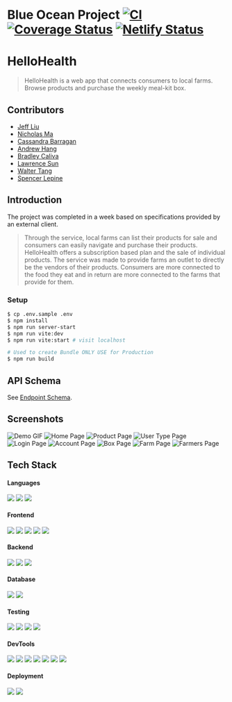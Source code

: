 # Blue Ocean Project [![CI](https://github.com/Blue-Ocean-Team-1/HelloHealth/actions/workflows/main.yml/badge.svg?branch=main)](https://github.com/Blue-Ocean-Team-1/HelloHealth/actions/workflows/main.yml) [![Coverage Status](https://coveralls.io/repos/github/Blue-Ocean-Team-1/HelloHealth/badge.svg?branch=main)](https://coveralls.io/github/Blue-Ocean-Team-1/HelloHealth?branch=main) [![Netlify Status](https://api.netlify.com/api/v1/badges/728f7ef8-e5f6-4746-bdd1-b71b69915e27/deploy-status)](https://app.netlify.com/sites/gallant-torvalds-547222/deploys)

# HelloHealth

> HelloHealth is a web app that connects consumers to local farms. Browse products and purchase the weekly meal-kit box.

## Contributors

- [Jeff Liu](https://github.com/theycallmejeff)
- [Nicholas Ma](https://github.com/nicholaswma)
- [Cassandra Barragan](https://github.com/cassbarragan)
- [Andrew Hang](https://github.com/DrewHang)
- [Bradley Caliva](https://github.com/bcaliva21)
- [Lawrence Sun](https://github.com/lawsun03)
- [Walter Tang](https://github.com/WalterT-MK)
- [Spencer Lepine](https://github.com/spencerlepine)

## Introduction

The project was completed in a week based on specifications provided by an external client.

> Through the service, local farms can list their products for sale and consumers can easily navigate and purchase their products. HelloHealth offers a subscription based plan and the sale of individual products. The service was made to provide farms an outlet to directly be the vendors of their products. Consumers are more connected to the food they eat and in return are more connected to the farms that provide for them.

### Setup

```sh
$ cp .env.sample .env
$ npm install
$ npm run server-start
$ npm run vite:dev
$ npm run vite:start # visit localhost

# Used to create Bundle ONLY USE for Production
$ npm run build
```

## API Schema

See [Endpoint Schema](./BLUE_OCEAN_API.md).

## Screenshots

![Demo GIF](./resources/images/demo.gif)
![Home Page](./resources/images/home_page.png)
![Product Page](./resources/images/product_page.png)
![User Type Page](./resources/images/customer_type_page.png)
![Login Page](./resources/images/login_page.png)
![Account Page](./resources/images/user_account_page.png)
![Box Page](./resources/images/box_page.png)
![Farm Page](./resources/images/farm_page.png)
![Farmers Page](./resources/images/farmers_page.png)

## Tech Stack

#### Languages

<div>
  <img src="https://img.shields.io/badge/HTML5-E34F26?style=for-the-badge&logo=html5&logoColor=white" />
  <img src="https://img.shields.io/badge/CSS3-1572B6?style=for-the-badge&logo=css3&logoColor=white" />
  <img src="https://img.shields.io/badge/JavaScript-323330?style=for-the-badge&logo=javascript&logoColor=F7DF1E" />
</div>

#### Frontend

<div>
  <img src="https://img.shields.io/badge/React-20232A?style=for-the-badge&logo=react&logoColor=61DAFB"/>
  <img src="https://img.shields.io/badge/Material--UI-0081CB?style=for-the-badge&logo=material-ui&logoColor=white"/>
  <img src="https://img.shields.io/badge/firebase-ffca28?style=for-the-badge&logo=firebase&logoColor=black"/>
  <img src="https://img.shields.io/badge/React_Router-CA4245?style=for-the-badge&logo=react-router&logoColor=white" />
  <img src="https://img.shields.io/badge/axios-5a29e4?style=for-the-badge&logo=axios&logoColor=white" />
</div>

#### Backend

<div>
  <img src="https://img.shields.io/badge/Express.js-000000?style=for-the-badge&logo=express&logoColor=white"/>
  <img src="https://img.shields.io/badge/npm-CB3837?style=for-the-badge&logo=npm&logoColor=white"/>
  <img src="https://img.shields.io/badge/Node.js-339933?style=for-the-badge&logo=nodedotjs&logoColor=white"/>
</div>

#### Database

<div>
  <img src="https://img.shields.io/badge/PostgreSQL-316192?style=for-the-badge&logo=postgresql&logoColor=white"/>
  <img src="https://img.shields.io/badge/sequelize-52B0E7?style=for-the-badge&logo=sequelize&logoColor=white" />
</div>

#### Testing

<div>
  <img src="https://img.shields.io/badge/Jest-C21325?style=for-the-badge&logo=jest&logoColor=white"/>
  <img src="https://img.shields.io/badge/chai-A30701?style=for-the-badge&logo=chai&logoColor=white" />
  <img src="https://img.shields.io/badge/supertest-3178C6?style=for-the-badge&logoColor=white" />
  <img src="https://img.shields.io/badge/sinon-96bb99?style=for-the-badge&logoColor=white" />
</div>

#### DevTools

<div>
  <img src="https://img.shields.io/badge/eslint-3A33D1?style=for-the-badge&logo=eslint&logoColor=white"/>
  <img src="https://img.shields.io/badge/Vite-B73BFE?style=for-the-badge&logo=vite&logoColor=FFD62E" />
  <img src="https://img.shields.io/badge/Postman-FF6C37?style=for-the-badge&logo=Postman&logoColor=white" />
  <img src="https://img.shields.io/badge/Visual_Studio_Code-0078D4?style=for-the-badge&logo=visual%20studio%20code&logoColor=white" />
  <img src="https://img.shields.io/badge/Figma-F24E1E?style=for-the-badge&logo=figma&logoColor=white" />
  <img src="https://img.shields.io/badge/prettier-1A2C34?style=for-the-badge&logo=prettier&logoColor=F7BA3E" />
  <img src="https://img.shields.io/badge/husky-FF9E0F?style=for-the-badge&logoColor=white" />
</div>

#### Deployment

<div>
  <img src="https://img.shields.io/badge/Amazon AWS-FF9900?style=for-the-badge&logo=amazonaws&logoColor=white" />
  <img src="https://img.shields.io/badge/GitHub_Actions-2088FF?style=for-the-badge&logo=github-actions&logoColor=white" />
</div>
